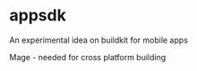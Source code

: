 # appsdk
An experimental idea on buildkit for mobile apps

Mage
	- needed for cross platform building
